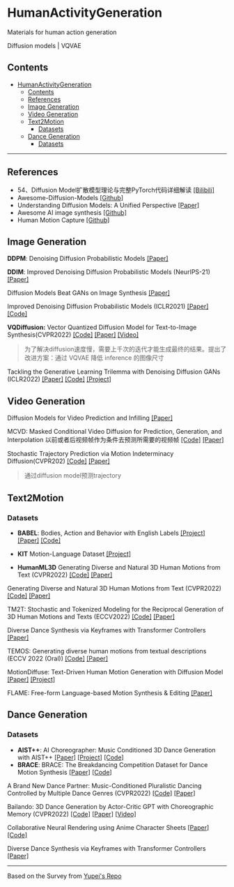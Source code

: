 # HumanActivityGeneration

Materials for human action generation

Diffusion models | VQVAE

## Contents

- [HumanActivityGeneration](#humanactivitygeneration)
  - [Contents](#contents)
  - [References](#references)
  - [Image Generation](#image-generation)
  - [Video Generation](#video-generation)
  - [Text2Motion](#text2motion)
    - [Datasets](#datasets)
  - [Dance Generation](#dance-generation)
    - [Datasets](#datasets-1)

---

## References

- 54、Diffusion Model扩散模型理论与完整PyTorch代码详细解读 [[Bilibili]](https://www.bilibili.com/video/BV1b541197HX?from=search&seid=1294797900935775585&spm_id_from=333.337.0.0&vd_source=5488316887e189ecd5e1f2cf52edaccf)
- Awesome-Diffusion-Models [[Github]](https://github.com/heejkoo/Awesome-Diffusion-Models/blob/main/README.md)
- Understanding Diffusion Models: A Unified Perspective [[Paper]](https://arxiv.org/pdf/2208.11970.pdf)
- Awesome AI image synthesis [[Github]](https://github.com/altryne/awesome-ai-art-image-synthesis)
- Human Motion Capture [[Github]](https://github.com/visonpon/human-motion-capture)

## Image Generation

**DDPM**: Denoising Diffusion Probabilistic Models [[Paper]](https://proceedings.neurips.cc/paper/2020/hash/4c5bcfec8584af0d967f1ab10179ca4b-Abstract.html)

**DDIM**: Improved Denoising Diffusion Probabilistic Models (NeurIPS-21) [[Paper]](https://proceedings.mlr.press/v139/nichol21a.html)

Diffusion Models Beat GANs on Image Synthesis [[Paper]](https://arxiv.org/abs/2105.05233)

Improved Denoising Diffusion Probabilistic Models (ICLR2021) [[Paper]](https://arxiv.org/abs/2102.09672) [[Code]](https://github.com/openai/improved-diffusion)

**VQDiffusion:** Vector Quantized Diffusion Model for Text-to-Image Synthesis(CVPR2022) [[Code]](https://github.com/microsoft/VQ-Diffusion) [[Paper]](https://openaccess.thecvf.com/content/CVPR2022/html/Gu_Vector_Quantized_Diffusion_Model_for_Text-to-Image_Synthesis_CVPR_2022_paper.html)  [[Video]](https://www.bilibili.com/video/BV13Y4y1r7CH?from=search&seid=7677516310805155031&spm_id_from=333.337.0.0&vd_source=5488316887e189ecd5e1f2cf52edaccf)

> 为了解决diffusion速度慢，需要上千次的迭代才能生成最终的结果。提出了改进方案：通过 VQVAE 降低 inference 的图像尺寸

Tackling the Generative Learning Trilemma with Denoising Diffusion GANs (ICLR2022) [[Paper]](https://arxiv.org/abs/2112.07804) [[Code]](https://github.com/NVlabs/denoising-diffusion-gan) [[Project]](https://nvlabs.github.io/denoising-diffusion-gan/)
## Video Generation

Diffusion Models for Video Prediction and Infilling  [[Paper]](https://arxiv.org/abs/2206.07696)

MCVD: Masked Conditional Video Diffusion for Prediction, Generation, and Interpolation  以前或者后视频帧作为条件去预测所需要的视频帧 [[Code]](https://github.com/voletiv/mcvd-pytorch) [[Paper]](http://128.84.4.18/abs/2205.09853)

Stochastic Trajectory Prediction via Motion Indeterminacy Diffusion(CVPR202) [[Code]](https://github.com/Gutianpei/MID) [[Paper]](https://openaccess.thecvf.com/content/CVPR2022/html/Gu_Stochastic_Trajectory_Prediction_via_Motion_Indeterminacy_Diffusion_CVPR_2022_paper.html)

> 通过diffusion model预测trajectory

## Text2Motion

### Datasets

- **BABEL**: Bodies, Action and Behavior with English Labels [[Project]](https://babel.is.tue.mpg.de/) [[Paper]](https://arxiv.org/pdf/2106.09696.pdf) [[Code]](https://github.com/abhinanda-punnakkal/BABEL)

- **KIT** Motion-Language Dataset [[Project]](https://motion-database.humanoids.kit.edu/)

- **HumanML3D**
  Generating Diverse and Natural 3D Human Motions from Text  (CVPR2022) [[Code]](https://github.com/EricGuo5513/text-to-motion) [[Paper]](https://openaccess.thecvf.com/content/CVPR2022/html/Guo_Generating_Diverse_and_Natural_3D_Human_Motions_From_Text_CVPR_2022_paper.html)

Generating Diverse and Natural 3D Human Motions from Text  (CVPR2022) [[Code]](https://github.com/EricGuo5513/text-to-motion) [[Paper]](https://openaccess.thecvf.com/content/CVPR2022/html/Guo_Generating_Diverse_and_Natural_3D_Human_Motions_From_Text_CVPR_2022_paper.html)

TM2T: Stochastic and Tokenized Modeling for the Reciprocal Generation of 3D Human Motions and Texts (ECCV2022) [[Code]](https://github.com/EricGuo5513/TM2T) [[Paper]](https://arxiv.org/abs/2207.01696)

Diverse Dance Synthesis via Keyframes with Transformer Controllers [[Paper]](https://arxiv.org/abs/2207.05906)

TEMOS: Generating diverse human motions from textual descriptions (ECCV 2022 (Oral)) [[Code]](https://github.com/Mathux/TEMOS) [[Paper]](https://arxiv.org/abs/2204.14109)      

MotionDiffuse: Text-Driven Human Motion Generation with Diffusion Model [[Paper]](https://arxiv.org/pdf/2208.15001) [[Project]](https://mingyuan-zhang.github.io/projects/MotionDiffuse.html)

FLAME: Free-form Language-based Motion Synthesis & Editing [[Paper]](https://arxiv.org/pdf/2209.00349.pdf)

## Dance Generation

### Datasets

- **AIST++**: AI Choreographer: Music Conditioned 3D Dance Generation with AIST++ [[Paper]](https://arxiv.org/abs/2101.08779) [[Project]](https://google.github.io/aistplusplus_dataset/index.html) [[Code]](https://github.com/google/aistplusplus_api)
- **BRACE**: BRACE: The Breakdancing Competition Dataset for Dance Motion Synthesis [[Paper]](https://arxiv.org/abs/2207.10120?context=cs) [[Code]](https://github.com/dmoltisanti/brace)

A Brand New Dance Partner: Music-Conditioned Pluralistic Dancing Controlled by Multiple Dance Genres (CVPR2022)  [[Code]](https://github.com/jw09191/MNET) [[Paper]](https://openaccess.thecvf.com/content/CVPR2022/html/Kim_A_Brand_New_Dance_Partner_Music-Conditioned_Pluralistic_Dancing_Controlled_by_CVPR_2022_paper.html)

Bailando: 3D Dance Generation by Actor-Critic GPT with Choreographic Memory (CVPR2022) [[Code]](https://github.com/lisiyao21/Bailando) [[Paper]](https://openaccess.thecvf.com/content/CVPR2022/html/Siyao_Bailando_3D_Dance_Generation_by_Actor-Critic_GPT_With_Choreographic_Memory_CVPR_2022_paper.html) [[Video]](https://www.bilibili.com/video/BV1zW4y167oT?from=search&seid=10529527414460118364&spm_id_from=333.337.0.0)

Collaborative Neural Rendering using Anime Character Sheets [[Paper]](https://arxiv.org/abs/2207.05378) [[Code]](https://github.com/megvii-research/CoNR)

Diverse Dance Synthesis via Keyframes with Transformer Controllers [[Paper]](https://onlinelibrary.wiley.com/doi/pdf/10.1111/cgf.14402)

---


Based on the Survey from [Yupei's Repo](https://github.com/YupeiLin2388/Paper-Diffusion-T2M)
